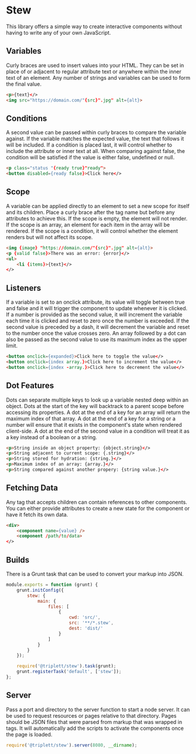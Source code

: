 # Stew
This library offers a simple way to create interactive components without having to write any of your own JavaScript.

## Variables
Curly braces are used to insert values into your HTML. They can be set in place of or adjacent to regular attribute text or anywhere within the inner text of an element. Any number of strings and variables can be used to form the final value.
```html
<p>{text}</>
<img src="https://domain.com/"{src}".jpg" alt={alt}>
```

## Conditions
A second value can be passed within curly braces to compare the variable against. If the variable matches the expected value, the text that follows it will be included. If a condition is placed last, it will control whether to include the attribute or inner text at all. When comparing against false, the condition will be satisfied if the value is either false, undefined or null.
```html
<p class="status "{ready true}"ready">
<button disabled={ready false}>Click here</>
```

## Scope
A variable can be applied directly to an element to set a new scope for itself and its children. Place a curly brace after the tag name but before any attributes to achieve this. If the scope is empty, the element will not render. If the scope is an array, an element for each item in the array will be rendered. If the scope is a condition, it will control whether the element renders but will not affect its scope.
```html
<img {image} "https://domain.com/"{src}".jpg" alt={alt}>
<p {valid false}>There was an error: {error}</>
<ul>
	<li {items}>{text}</>
</>
```

## Listeners
If a variable is set to an onclick attribute, its value will toggle between true and false and it will trigger the component to update whenever it is clicked. If a number is provided as the second value, it will increment the variable each time it is clicked and reset to zero once the number is exceeded. If the second value is preceded by a dash, it will decrement the variable and reset to the number once the value crosses zero. An array followed by a dot can also be passed as the second value to use its maximum index as the upper limit.
```html
<button onclick={expanded}>Click here to toggle the value</>
<button onclick={index array.}>Click here to increment the value</>
<button onclick={index -array.}>Click here to decrement the value</>
```

## Dot Features
Dots can separate multiple keys to look up a variable nested deep within an object. Dots at the start of the key will backtrack to a parent scope before accessing its properties. A dot at the end of a key for an array will return the maximum index of that array. A dot at the end of a key for a string or a number will ensure that it exists in the component's state when rendered client-side. A dot at the end of the second value in a condition will treat it as a key instead of a boolean or a string.
```html
<p>String inside an object property: {object.string}</>
<p>String adjacent to current scope: {.string}</>
<p>String stored for hydration: {string.}</>
<p>Maximum index of an array: {array.}</>
<p>String compared against another propery: {string value.}</>
```

## Fetching Data
Any tag that accepts children can contain references to other components. You can either provide attributes to create a new state for the component or have it fetch its own data.
```html
<div>
	<component name={value} />
	<component /path/to/data>
</>
```

## Builds
There is a Grunt task that can be used to convert your markup into JSON.
```js
module.exports = function (grunt) {
	grunt.initConfig({
		stew: {
			main: {
				files: [
					{
						cwd: 'src/',
						src: '**/*.stew',
						dest: 'dist/'
					}
				]
			}
		}
	});

	require('@triplett/stew').task(grunt);
	grunt.registerTask('default', ['stew']);
};
```

## Server
Pass a port and directory to the server function to start a node server. It can be used to request resources or pages relative to that directory. Pages should be JSON files that were parsed from markup that was wrapped in <html> tags. It will automatically add the scripts to activate the components once the page is loaded.
```js
require('@triplett/stew').server(8080, __dirname);
```
